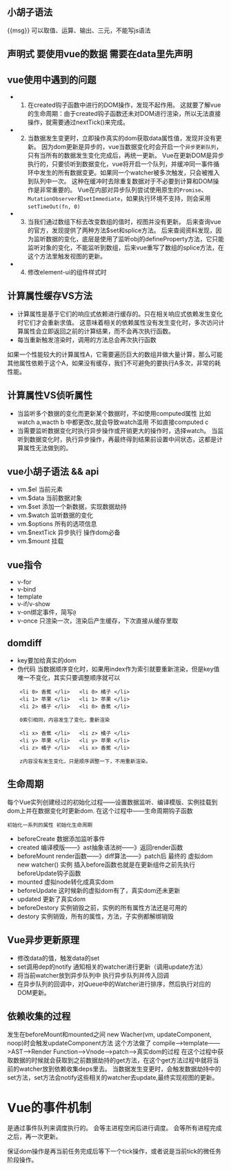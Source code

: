 ## 小胡子语法
{{msg}} 可以取值、运算、输出、三元，不能写js语法

## 声明式 要使用vue的数据 需要在data里先声明

## vue使用中遇到的问题
- 1. 在created钩子函数中进行的DOM操作，发现不起作用。
    这就要了解vue的生命周期：由于created钩子函数还未对DOM进行渲染，所以无法直接操作，就需要通过nextTick()来完成。
    
- 2. 当数据发生变更时，立即操作真实的dom获取data属性值，发现并没有更新。
    因为dom更新是异步的，vue当数据变化时会开启一个`异步更新队列`，只有当所有的数据发生变化完成后，再统一更新。
    Vue在更新DOM是异步执行的，只要侦听到数据变化，vue将开启一个队列，并缓冲同一事件循环中发生的所有数据变更。如果同一个watcher被多次触发，只会被推入到队列中一次。
    这种在缓冲时去除重复数据对于不必要到计算和DOM操作是非常重要的。
    Vue在内部对异步队列尝试使用原生的`Promise`、`MutationObserver`和`setImmediate`，如果执行环境不支持，则会采用`setTimeOut(fn, 0)`

- 3. 当我们通过数组下标去改变数组的值时，视图并没有更新。
    后来查询vue的官方，发现提供了两种方法$set和splice方法。
    后来查阅资料发现，因为监听数据的变化，底层是使用了监听obj的defineProperty方法，它只能监听对象的变化，不能监听到数组，后来vue重写了数组的splice方法，在这个方法里触发视图的更新。
- 4. 修改element-ui的组件样式时

## 计算属性缓存VS方法
- 计算属性是基于它们的响应式依赖进行缓存的。只在相关响应式依赖发生变化时它们才会重新求值。
    这意味着相关的依赖属性没有发生变化时，多次访问计算属性会立即返回之前的计算结果，而不会再次执行函数。
- 每当重新触发渲染时，调用的方法总会再次执行函数

如果一个性能较大的计算属性A，它需要遍历巨大的数组并做大量计算，那么可能其他属性依赖于这个A，如果没有缓存，我们不可避免的要执行A多次，非常的耗性能。

## 计算属性VS侦听属性
- 当监听多个数据的变化而更新某个数据时，不如使用computed属性
    比如watch a,wacth b 中都更改c,就会导致watch滥用
    不如直接computed c
- 当需要监听数据变化时执行异步操作或开销更大的操作时，选择watch。
    当监听到数据变化时，执行异步操作，再最终得到结果前设置中间状态，这都是计算属性无法做到的。

## vue小胡子语法 && api
- vm.$el 当前元素
- vm.$data 当前数据对象
- vm.$set 添加一个新数据，实现数据劫持
- vm.$watch 监听数据的变化
- vm.$options 所有的选项信息
- vm.$nextTick 异步执行 操作dom必备
- vm.$mount 挂载

## vue指令
- v-for
- v-bind
- template
- v-if/v-show
- v-on绑定事件，简写`@`
- v-once 只渲染一次，渲染后产生缓存，下次直接从缓存里取

## domdiff
- key要加给真实的dom
- 伪代码 当数据顺序变化时，如果用index作为索引就要重新渲染，但是key值唯一不变化，其实只要调整顺序就可以
```
    <li 0> 香蕉 </li>   <li 0> 橘子 </li>
    <li 1> 苹果 </li>   <li 1> 苹果 </li>
    <li 2> 橘子 </li>   <li 0> 香蕉 </li>

    0索引相同，内容发生了变化，重新渲染

    <li x> 香蕉 </li>   <li z> 橘子 </li>
    <li y> 苹果 </li>   <li y> 苹果 </li>
    <li z> 橘子 </li>   <li x> 香蕉 </li>

    z内容没有发生变化，只是顺序调整一下，不用重新渲染。
```

## 生命周期
每个Vue实列创建经过的初始化过程——设置数据监听、编译模版、实例挂载到dom上并在数据变化时更新dom.
在这个过程中——生命周期钩子函数

    初始化一系列的属性 初始化生命周期
- beforeCreate
    数据添加监听事件
- created
    编译模版——》ast抽象语法树——》返回render函数
- beforeMount
    render函数——》diff算法——》patch后 最终的 虚拟dom
    new watcher() 实例 插入before函数也就是在更新组件之前先执行 beforeUpdate钩子函数
- mounted
    虚拟node转化成真实dom
- beforeUpdate
    这时候新的虚拟dom有了，真实dom还未更新
- updated
    更新了真实dom
- beforeDestory
    实例销毁之前，实例的所有属性方法还是可用的
- destory
    实例销毁，所有的属性，方法，子实例都解绑销毁

## Vue异步更新原理
- 修改data的值，触发data的set
- set调用dep的notify 通知相关的watcher进行更新（调用update方法）
- 将当前watcher放到异步队列中 执行异步队列并传入回调
- 在异步队列的回调中，对Queue中的Watcher进行排序，然后执行对应的DOM更新。

## 依赖收集的过程
发生在beforeMount和mounted之间
new Wacher(vm, updateComponent, noop)时会触发updateComponent方法
这个方法做了 compile——>template——>AST——>Render Function——>Vnode——>patch——>真实dom的过程
在这个过程中获取数据的时候就会获取到之前数据劫持的get方法，在这个get方法过程中就将当前的watcher放到依赖收集deps里去。
当数据发生变更时，会触发数据劫持中的set方法，set方法会notify这些相关的watcher去update,最终实现视图的更新。


# Vue的事件机制
是通过事件队列来调度执行的。
会等主进程空闲后进行调度。
会等所有进程完成之后，再一次更新。

保证dom操作是再当前任务完成后等下一个tick操作，或者说是当前tick的微任务阶段操作。

